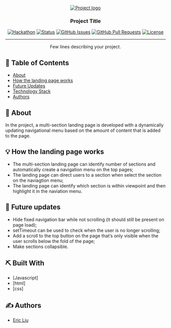 <p align="center">
  <a href="" rel="noopener">
 <img src="https://i.imgur.com/AZ2iWek.png" alt="Project logo"></a>
</p>
<h3 align="center">Project Title</h3>

<div align="center">

[![Hackathon](https://img.shields.io/badge/hackathon-name-orange.svg)](http://hackathon.url.com)
[![Status](https://img.shields.io/badge/status-active-success.svg)]()
[![GitHub Issues](https://img.shields.io/github/issues/kylelobo/The-Documentation-Compendium.svg)](https://github.com/kylelobo/The-Documentation-Compendium/issues)
[![GitHub Pull Requests](https://img.shields.io/github/issues-pr/kylelobo/The-Documentation-Compendium.svg)](https://github.com/kylelobo/The-Documentation-Compendium/pulls)
[![License](https://img.shields.io/badge/license-MIT-blue.svg)](LICENSE.md)

</div>

---

<p align="center"> Few lines describing your project.
    <br> 
</p>

## 📝 Table of Contents

- [About](#about)
- [How the landing page works](#how)
- [Future Updates](#future_updates)
- [Technology Stack](#tech_stack)
- [Authors](#authors)

## 🧐 About <a name = "about"></a>

In the project, a multi-section landing page is developed with a dynamically updating navigational menu based on the amount of content that is added to the page.

## 💡 How the landing page works <a name = "how"></a>
 
 - The multi-section landing page can identify number of sections and automatically create a navigation menu on the top pages;
 - The landing page can direct users to a section when select the section on the naviagtion menu;
 - The landing page can identify which section is within viewpoint and then highlight it in the naviation menu. 

## 🚀 Future updates <a name = "future_updates"></a>

- Hide fixed navigation bar while not scrolling (it should still be present on page load);
- setTimeout can be used to check when the user is no longer scrolling;
- Add a scroll to the top button on the page that’s only visible when the user scrolls below the fold of the page;
- Make sections collapsible.

## ⛏️ Built With <a name = "tech_stack"></a>

- [Javascript]
- [html]
- [css]

## ✍️ Authors <a name = "authors"></a>

- [Eric Liu](https://https://github.com/ericlau1987)